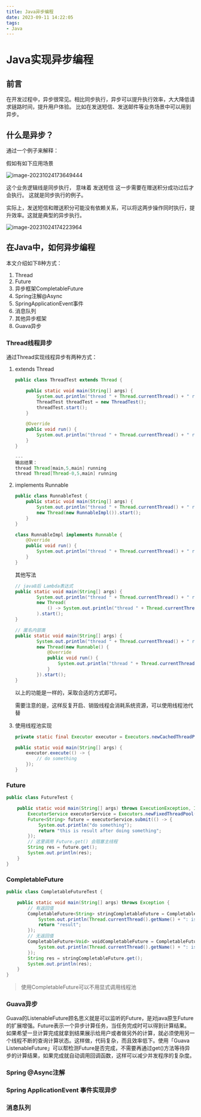 ```yaml
---
title: Java异步编程
date: 2023-09-11 14:22:05
tags:
- Java
---
```




# Java实现异步编程

## 前言

在开发过程中，异步很常见。相比同步执行，异步可以提升执行效率，大大降低请求链路时间，提升用户体验。 比如在发送短信、发送邮件等业务场景中可以用到异步。



## 什么是异步？

通过一个例子来解释：

假如有如下应用场景

![image-20231024173649444](async/image-20231024173649444.png)

这个业务逻辑线是同步执行， 意味着 发送短信 这一步需要在赠送积分成功过后才会执行。 这就是同步执行的例子。

实际上，发送短信和赠送积分可能没有依赖关系，可以将这两步操作同时执行，提升效率。这就是典型的异步执行。

![image-20231024174223964](async/image-20231024174223964.png)

## 在Java中，如何异步编程

本文介绍如下8种方式：

1. Thread
2. Future
3. 异步框架CompletableFuture
4. Spring注解@Async
5. SpringApplicationEvent事件
6. 消息队列
7. 其他异步框架
8. Guava异步



### Thread线程异步

通过Thread实现线程异步有两种方式：

1. extends  Thread

   ```java
   public class ThreadTest extends Thread {
   
       public static void main(String[] args) {
           System.out.println("thread " + Thread.currentThread() + " running ");
           ThreadTest threadTest = new ThreadTest();
           threadTest.start();
       }
   
       @Override
       public void run() {
           System.out.println("thread " + Thread.currentThread() + " running ");
       }
   }
   
   ---
   输出结果：
   thread Thread[main,5,main] running 
   thread Thread[Thread-0,5,main] running 
   ```

   

2. implements Runnable

   ```java
   public class RunnableTest {
       public static void main(String[] args) {
           System.out.println("thread " + Thread.currentThread() + " running ");
           new Thread(new RunnableImpl()).start();
       }
   }
   
   class RunnableImpl implements Runnable {
       @Override
       public void run() {
           System.out.println("thread " + Thread.currentThread() + " running ");
       }
   }
   ```

   其他写法

   ```java
   // java8后 Lambda表达式
   public static void main(String[] args) {
           System.out.println("thread " + Thread.currentThread() + " running ");
           new Thread(
               () -> System.out.println("thread " + Thread.currentThread() +  " running")
           ).start();
   }
   
   // 匿名内部类
   public static void main(String[] args) {
           System.out.println("thread " + Thread.currentThread() + " running ");
           new Thread(new Runnable() {
               @Override
               public void run() {
                   System.out.println("thread " + Thread.currentThread() + " running ");
               }
           }).start();
   }
   ```

   以上的功能是一样的，采取合适的方式即可。

   需要注意的是，这样反复开启、销毁线程会消耗系统资源，可以使用线程池代替

3. 使用线程池实现

   ```java
   private static final Executor executor = Executors.newCachedThreadPool();
   
   public static void main(String[] args) {
       executor.execute(() -> {
           // do something
       });
   }
   ```

   

### Future

```java
public class FutureTest {

    public static void main(String[] args) throws ExecutionException, InterruptedException {
        ExecutorService executorService = Executors.newFixedThreadPool(1);
        Future<String> future = executorService.submit(() -> {
            System.out.println("do something");
            return "this is result after doing something";
        });
        // 这里调用 Future.get() 会阻塞主线程
        String res = future.get();
        System.out.println(res);
    }
}
```



### CompletableFuture

```java
public class CompletableFutureTest {

    public static void main(String[] args) throws Exception {
        // 有返回值
        CompletableFuture<String> stringCompletableFuture = CompletableFuture.supplyAsync(() -> 		{
            System.out.println(Thread.currentThread().getName() + ": is running");
            return "result";
        });
        // 无返回值
        CompletableFuture<Void> voidCompletableFuture = CompletableFuture.runAsync(() -> {
            System.out.println(Thread.currentThread().getName() + ": is running");
        });
        String res = stringCompletableFuture.get();
        System.out.println(res);
    }
}

```

>使用CompletableFuture可以不用显式调用线程池



### Guava异步

Guava的ListenableFuture顾名思义就是可以监听的Future，是对java原生Future的扩展增强。Future表示一个异步计算任务，当任务完成时可以得到计算结果。如果希望一旦计算完成就拿到结果展示给用户或者做另外的计算，就必须使用另一个线程不断的查询计算状态。这样做，代码复杂，而且效率低下。使用「Guava ListenableFuture」可以帮检测Future是否完成，不需要再通过get()方法等待异步的计算结果，如果完成就自动调用回调函数，这样可以减少并发程序的复杂度。







### Spring  @Async注解





### Spring ApplicationEvent 事件实现异步



### 消息队列